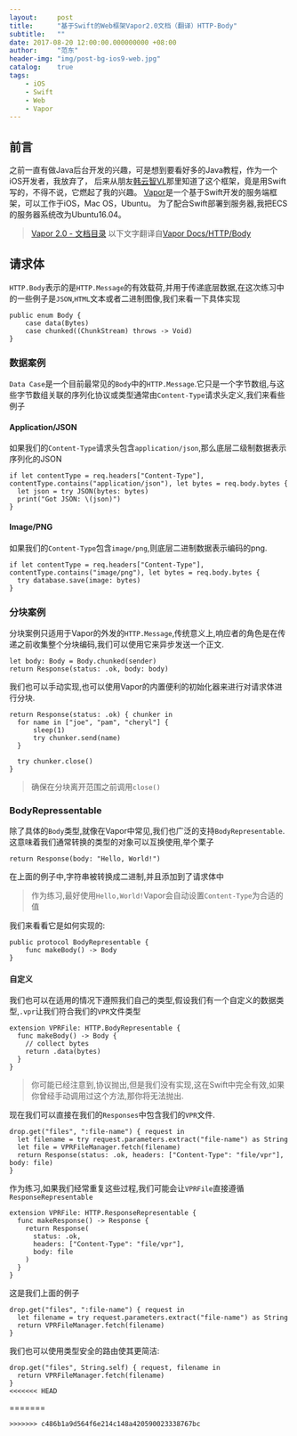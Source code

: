 ```yaml
---
layout:     post
title:      "基于Swift的Web框架Vapor2.0文档（翻译）HTTP-Body"
subtitle:   ""
date: 2017-08-20 12:00:00.000000000 +08:00
author:     "范东"
header-img: "img/post-bg-ios9-web.jpg"
catalog:    true
tags:
    - iOS
    - Swift
    - Web
    - Vapor
---
```

## 前言
之前一直有做Java后台开发的兴趣，可是想到要看好多的Java教程，作为一个iOS开发者，我放弃了，
后来从朋友[韩云智VL](http://www.jianshu.com/u/92f7630a351b)那里知道了这个框架，竟是用Swift写的，不得不说，它燃起了我的兴趣。
[Vapor](http://vapor.codes)是一个基于Swift开发的服务端框架，可以工作于iOS，Mac OS，Ubuntu。
为了配合Swift部署到服务器,我把ECS的服务器系统改为Ubuntu16.04。
> [Vapor 2.0 - 文档目录](https://github.com/fandongtongxue/VaporDoc/blob/master/README.md)
> 以下文字翻译自[Vapor Docs/HTTP/Body](https://docs.vapor.codes/2.0/http/body/)

## 请求体
`HTTP.Body`表示的是`HTTP.Message`的有效载荷,并用于传递底层数据,在这次练习中的一些例子是`JSON`,`HTML`文本或者二进制图像,我们来看一下具体实现

```
public enum Body {
    case data(Bytes)
    case chunked((ChunkStream) throws -> Void)
}
```
### 数据案例
`Data Case`是一个目前最常见的`Body`中的`HTTP.Message`.它只是一个字节数组,与这些字节数组关联的序列化协议或类型通常由`Content-Type`请求头定义,我们来看些例子
#### Application/JSON
如果我们的`Content-Type`请求头包含`application/json`,那么底层二级制数据表示序列化的JSON

```
if let contentType = req.headers["Content-Type"], contentType.contains("application/json"), let bytes = req.body.bytes {
  let json = try JSON(bytes: bytes)
  print("Got JSON: \(json)")
}
```
#### Image/PNG
如果我们的`Content-Type`包含`image/png`,则底层二进制数据表示编码的png.

```
if let contentType = req.headers["Content-Type"], contentType.contains("image/png"), let bytes = req.body.bytes {
  try database.save(image: bytes)
}
```
### 分块案例
分块案例只适用于Vapor的外发的`HTTP.Message`,传统意义上,响应者的角色是在传递之前收集整个分块编码,我们可以使用它来异步发送一个正文.

```
let body: Body = Body.chunked(sender)
return Response(status: .ok, body: body)
```
我们也可以手动实现,也可以使用Vapor的内置便利的初始化器来进行对请求体进行分块.

```
return Response(status: .ok) { chunker in
  for name in ["joe", "pam", "cheryl"] {
      sleep(1)
      try chunker.send(name)
  }

  try chunker.close()
}
```
>确保在分块离开范围之前调用`close()`

### BodyRepressentable

除了具体的`Body`类型,就像在Vapor中常见,我们也广泛的支持`BodyRepresentable`.这意味着我们通常转换的类型的对象可以互换使用,举个栗子

```
return Response(body: "Hello, World!")
```
在上面的例子中,字符串被转换成二进制,并且添加到了请求体中
>作为练习,最好使用`Hello,World!`Vapor会自动设置`Content-Type`为合适的值

我们来看看它是如何实现的:

```
public protocol BodyRepresentable {
    func makeBody() -> Body
}
```
#### 自定义
我们也可以在适用的情况下遵照我们自己的类型,假设我们有一个自定义的数据类型,`.vpr`让我们符合我们的`VPR`文件类型

```
extension VPRFile: HTTP.BodyRepresentable {
  func makeBody() -> Body {
    // collect bytes
    return .data(bytes)
  }
}
```
>你可能已经注意到,协议抛出,但是我们没有实现,这在Swift中完全有效,如果你曾经手动调用过这个方法,那你将无法抛出.

现在我们可以直接在我们的`Responses`中包含我们的`VPR`文件.

```
drop.get("files", ":file-name") { request in
  let filename = try request.parameters.extract("file-name") as String
  let file = VPRFileManager.fetch(filename)
  return Response(status: .ok, headers: ["Content-Type": "file/vpr"], body: file)
}
```
作为练习,如果我们经常重复这些过程,我们可能会让`VPRFile`直接遵循`ResponseRepresentable`

```
extension VPRFile: HTTP.ResponseRepresentable {
  func makeResponse() -> Response {
    return Response(
      status: .ok,
      headers: ["Content-Type": "file/vpr"],
      body: file
    )
  }
}
```
这是我们上面的例子

```
drop.get("files", ":file-name") { request in
  let filename = try request.parameters.extract("file-name") as String
  return VPRFileManager.fetch(filename)
}
```
我们也可以使用类型安全的路由使其更简洁:

```
drop.get("files", String.self) { request, filename in
  return VPRFileManager.fetch(filename)
}
<<<<<<< HEAD
```
=======
```
>>>>>>> c486b1a9d564f6e214c148a420590023338767bc
